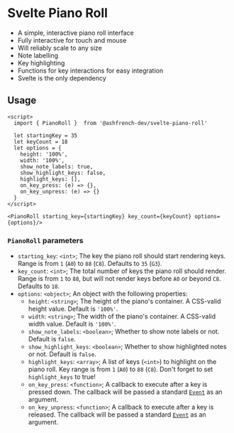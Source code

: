 # Svelte Piano Roll

- A simple, interactive piano roll interface
- Fully interactive for touch and mouse
- Will reliably scale to any size
- Note labelling
- Key highlighting
- Functions for key interactions for easy integration
- Svelte is the only dependency

## Usage

```
<script>
  import { PianoRoll }  from '@ashfrench-dev/svelte-piano-roll'

  let startingKey = 35
  let keyCount = 18
  let options = {
    height: '100%',
    width: '100%',
    show_note_labels: true,
    show_highlight_keys: false,
    highlight_keys: [],
    on_key_press: (e) => {},
    on_key_unpress: (e) => {}
  }
</script>

<PianoRoll starting_key={startingKey} key_count={keyCount} options={options}/>
```

### `PianoRoll` parameters

- `starting_key`: `<int>`; The key the piano roll should start rendering keys. Range is from `1` (`A0`) to `88` (`C8`). Defaults to `35` (`G3`).
- `key_count`: `<int>`; The total number of keys the piano roll should render. Range is from `1` to `88`, but will not render keys before `A0` or beyond `C8`. Defaults to `18`.
- `options`: `<object>`; An object with the following properties:
  - `height`: `<string>`; The height of the piano's container. A CSS-valid height value. Default is `'100%'`.
  - `width`: `<string>`; The width of the piano's container. A CSS-valid width value. Default is `'100%'`.
  - `show_note_labels`: `<boolean>`; Whether to show note labels or not. Default is `false`.
  - `show_highlight_keys`: `<boolean>`; Whether to show highlighted notes or not. Default is `false`.
  - `highlight_keys`: `<array>`; A list of keys (`<int>`) to highlight on the piano roll. Key range is from `1` (`A0`) to `88` (`C8`). Don't forget to set `highlight_keys` to true!
  - `on_key_press`: `<function>`; A callback to execute after a key is pressed down. The callback will be passed a standard [`Event`](https://developer.mozilla.org/en-US/docs/web/api/event) as an argument.
  - `on_key_unpress`: `<function>`; A callback to execute after a key is released. The callback will be passed a standard [`Event`](https://developer.mozilla.org/en-US/docs/web/api/event) as an argument.

